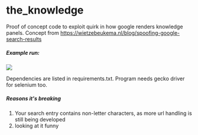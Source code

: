 # the_knowledge

Proof of concept code to exploit quirk in how google renders knowledge panels.
Concept from https://wietzebeukema.nl/blog/spoofing-google-search-results

##### Example run:

![](md_photos/demo_run.png)

Dependencies are listed in requirements.txt.
Program needs gecko driver for selenium too.

##### Reasons it's breaking
1. Your search entry contains non-letter characters, as more url handling is still being developed
1. looking at it funny